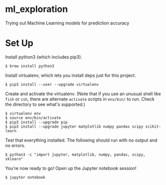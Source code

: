 # ml_exploration
Trying out Machine Learning models for prediction accuracy

# Set Up

Install python3 (which includes pip3).

```
$ brew install python3
```

Install virtualenv, which lets you install deps just for this project.

```
$ pip3 install --user --upgrade virtualenv
```

Create and activate the virtualenv. (Note that if you use an unusual shell like `fish` or `csh`, there are alternate `activate` scripts in `env/bin/` to run. Check the directory to see what's supported.)

```
$ virtualenv env
$ source env/bin/activate
$ pip3 install --upgrade pip
$ pip3 install --upgrade jupyter matplotlib numpy pandas scipy scikit-learn
```

Test that everything installed. The following should run with no output and no errors.

```
$ python3 -c "import jupyter, matplotlib, numpy, pandas, scipy, sklearn"
```

You're now ready to go! Open up the Jupyter notebook session!

```
$ jupyter notebook
```
